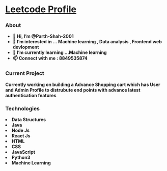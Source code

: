<h1><a href = "https://leetcode.com/parth2001pks/">Leetcode Profile</a></h1>

<h3><b>About</h3><b>

- 👋 Hi, I’m @Parth-Shah-2001
- 👀 I’m interested in ... Machine learning , Data analysis , Frontend web devlopment
- 🌱 I’m currently learning ...Machine learning 
- 📫 Connect with me : 8849535874

<h3><b>Current Project</h3><b>

Currently working on building a Advance Shopping cart which has User and Admin Profile to distrubute end points with advance latest authentication features

<h3><b>Technologies</b></h3>

<li>Data Structures</li>
<li>Java</li>
<li>Node Js</li>
<li>React Js</li>
<li>HTML</li>
<li>CSS</li>
<li>JavaScript</li>
<li>Python3</li>
<li>Machine Learning</li>

<!---
Parth-Shah-2001/Parth-Shah-2001 is a ✨ special ✨ repository because its `README.md` (this file) appears on your GitHub profile.
You can click the Preview link to take a look at your changes.
--->
